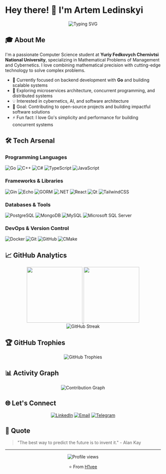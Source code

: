 # Hey there! 👋 I'm Artem Ledinskyi

<div align="center">
  <img src="https://readme-typing-svg.herokuapp.com?font=Fira+Code&pause=1000&color=36BCF7&center=true&vCenter=true&width=435&lines=Mathematical+Problems+%26+Cybernetics;Full-Stack+Developer;Problem+Solver;Always+Learning!" alt="Typing SVG" />
</div>

## 🎓 About Me

I'm a passionate Computer Science student at **Yuriy Fedkovych Chernivtsi National University**, specializing in Mathematical Problems of Management and Cybernetics. I love combining mathematical precision with cutting-edge technology to solve complex problems.

- 🔭 Currently focused on backend development with **Go** and building scalable systems
- 🌱 Exploring microservices architecture, concurrent programming, and distributed systems
- 💡 Interested in cybernetics, AI, and software architecture
- 🎯 Goal: Contributing to open-source projects and building impactful software solutions
- ⚡ Fun fact: I love Go's simplicity and performance for building concurrent systems

## 🛠️ Tech Arsenal

### Programming Languages
![Go](https://img.shields.io/badge/Go-%2300ADD8.svg?style=for-the-badge&logo=go&logoColor=white)
![C++](https://img.shields.io/badge/C++-%2300599C.svg?style=for-the-badge&logo=c%2B%2B&logoColor=white)
![C#](https://img.shields.io/badge/C%23-%23239120.svg?style=for-the-badge&logo=csharp&logoColor=white)
![TypeScript](https://img.shields.io/badge/TypeScript-%23007ACC.svg?style=for-the-badge&logo=typescript&logoColor=white)
![JavaScript](https://img.shields.io/badge/JavaScript-%23323330.svg?style=for-the-badge&logo=javascript&logoColor=%23F7DF1E)

### Frameworks & Libraries
![Gin](https://img.shields.io/badge/Gin-%2300ADD8.svg?style=for-the-badge&logo=go&logoColor=white)
![Echo](https://img.shields.io/badge/Echo-%2300ADD8.svg?style=for-the-badge&logo=go&logoColor=white)
![GORM](https://img.shields.io/badge/GORM-%2300ADD8.svg?style=for-the-badge&logo=go&logoColor=white)
![.NET](https://img.shields.io/badge/.NET-5C2D91?style=for-the-badge&logo=.net&logoColor=white)
![React](https://img.shields.io/badge/React-%2320232a.svg?style=for-the-badge&logo=react&logoColor=%2361DAFB)
![Qt](https://img.shields.io/badge/Qt-%23217346.svg?style=for-the-badge&logo=Qt&logoColor=white)
![TailwindCSS](https://img.shields.io/badge/Tailwind%20CSS-%2338B2AC.svg?style=for-the-badge&logo=tailwind-css&logoColor=white)

### Databases & Tools
![PostgreSQL](https://img.shields.io/badge/PostgreSQL-%23316192.svg?style=for-the-badge&logo=postgresql&logoColor=white)
![MongoDB](https://img.shields.io/badge/MongoDB-%234ea94b.svg?style=for-the-badge&logo=mongodb&logoColor=white)
![MySQL](https://img.shields.io/badge/MySQL-4479A1.svg?style=for-the-badge&logo=mysql&logoColor=white)
![Microsoft SQL Server](https://img.shields.io/badge/SQL%20Server-CC2927?style=for-the-badge&logo=microsoft%20sql%20server&logoColor=white)

### DevOps & Version Control
![Docker](https://img.shields.io/badge/Docker-%230db7ed.svg?style=for-the-badge&logo=docker&logoColor=white)
![Git](https://img.shields.io/badge/Git-%23F05033.svg?style=for-the-badge&logo=git&logoColor=white)
![GitHub](https://img.shields.io/badge/GitHub-%23121011.svg?style=for-the-badge&logo=github&logoColor=white)
![CMake](https://img.shields.io/badge/CMake-%23008FBA.svg?style=for-the-badge&logo=cmake&logoColor=white)

## 📈 GitHub Analytics

<div align="center">
  <a href="https://github.com/H1vee">
    <img height="180em" src="https://github-readme-stats.vercel.app/api?username=H1vee&show_icons=true&theme=tokyonight&include_all_commits=true&count_private=true"/>
    <img height="180em" src="https://github-readme-stats.vercel.app/api/top-langs/?username=H1vee&layout=compact&langs_count=8&theme=tokyonight"/>
  </a>
</div>

<div align="center">
  <img src="https://github-readme-streak-stats.herokuapp.com/?user=H1vee&theme=tokyonight" alt="GitHub Streak" />
</div>

## 🏆 GitHub Trophies
<div align="center">
  <img src="https://github-profile-trophy.vercel.app/?username=H1vee&theme=tokyonight&no-frame=false&no-bg=false&margin-w=4" alt="GitHub Trophies" />
</div>

## 📊 Activity Graph
<div align="center">
  <img src="https://github-readme-activity-graph.vercel.app/graph?username=H1vee&bg_color=1a1b27&color=70a5fd&line=70a5fd&point=c3e7ff&area=true&hide_border=true" alt="Contribution Graph" />
</div>

## 🌐 Let's Connect

<div align="center">
  
[![LinkedIn](https://img.shields.io/badge/LinkedIn-%230077B5.svg?style=for-the-badge&logo=linkedin&logoColor=white)](https://www.linkedin.com/in/artem-ledinskyi-1462202ab/)
[![Email](https://img.shields.io/badge/Email-D14836?style=for-the-badge&logo=gmail&logoColor=white)](mailto:ailedinskyi@gmail.com)
[![Telegram](https://img.shields.io/badge/Telegram-2CA5E0?style=for-the-badge&logo=telegram&logoColor=white)](https://t.me/shingesa)
</div>

## 💭 Quote

> "The best way to predict the future is to invent it." - Alan Kay

---

<div align="center">
  <img src="https://komarev.com/ghpvc/?username=H1vee&label=Profile%20views&color=0e75b6&style=flat" alt="Profile views" />
  
  ⭐️ From [H1vee](https://github.com/H1vee)
</div>
